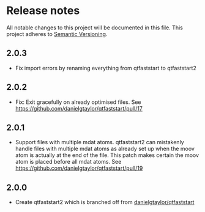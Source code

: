 # Release notes
All notable changes to this project will be documented in this file.
This project adheres to [Semantic Versioning](http://semver.org/).

## 2.0.3
- Fix import errors by renaming everything from qtfaststart to qtfaststart2

## 2.0.2
- Fix: Exit gracefully on already optimised files. See https://github.com/danielgtaylor/qtfaststart/pull/17

## 2.0.1
- Support files with multiple mdat atoms. qtfaststart2 can mistakenly handle files with multiple mdat atoms as already
  set up when the moov atom is actually at the end of the file. This patch makes certain the moov atom is placed before
  all mdat atoms. See https://github.com/danielgtaylor/qtfaststart/pull/19

## 2.0.0
- Create qtfaststart2 which is branched off from [danielgtaylor/qtfaststart](https://github.com/danielgtaylor/qtfaststart)

